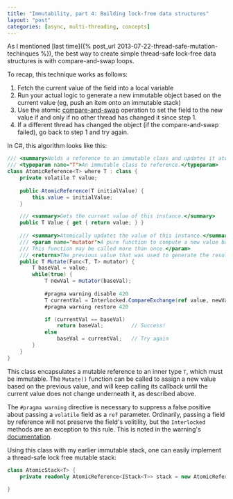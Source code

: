 ```yaml
---
title: "Immutability, part 4: Building lock-free data structures"
layout: "post"
categories: [async, multi-threading, concepts]
---
```


As I mentioned [last time]({% post_url 2013-07-22-thread-safe-mutation-techinques %}), the best way to create simple thread-safe lock-free data structures is with compare-and-swap loops.

To recap, this technique works as follows:

 1. Fetch the current value of the field into a local variable
 2. Run your actual logic to generate a new immutable object based on the current value (eg, push an item onto an immutable stack)
 3. Use the atomic [compare-and-swap](http://en.wikipedia.org/wiki/Compare-and-swap) operation to set the field to the new value if and only if no other thread has changed it since step 1.
 4. If a different thread has changed the object (if the compare-and-swap failed), go back to step 1 and try again.

In C#, this algorithm looks like this:

```csharp
/// <summary>Holds a reference to an immutable class and updates it atomically.</summary>
/// <typeparam name="T">An immutable class to reference.</typeparam>
class AtomicReference<T> where T : class {
	private volatile T value;
	
	public AtomicReference(T initialValue) {
		this.value = initialValue;
	}

	/// <summary>Gets the current value of this instance.</summary>
	public T Value { get { return value; } }
	
	/// <summary>Atomically updates the value of this instance.</summary>
	/// <param name="mutator">A pure function to compute a new value based on the current value of the instance.
	/// This function may be called more than once.</param>
	/// <returns>The previous value that was used to generate the resulting new value.</returns>
	public T Mutate(Func<T, T> mutator) {
		T baseVal = value;
		while(true) {
			T newVal = mutator(baseVal);
        	
			#pragma warning disable 420	
			T currentVal = Interlocked.CompareExchange(ref value, newVal, baseVal);
	        #pragma warning restore 420

			if (currentVal == baseVal)
				return baseVal;			// Success!
			else
				baseVal = currentVal;	// Try again
		}
	}
}
```

This class encapsulates a mutable reference to an inner type `T`, which must be immutable.  The `Mutate()` function can be called to assign a new value based on the previous value, and will keep calling its callback until the current value does not change underneath it, as described above.

The `#pragma warning` directive is necessary to suppress a false positive about passing a `volatile` field as a `ref` parameter.  Ordinarily, passing a field by reference will not preserve the field's volitility, but the `Interlocked` methods are an exception to this rule.  This is noted in the warning's [documentation](http://msdn.microsoft.com/en-us/library/4bw5ewxy).

Using this class with my earlier immutable stack, one can easily implement a thread-safe lock free mutable stack:

```csharp
class AtomicStack<T> {
	private readonly AtomicReference<IStack<T>> stack = new AtomicReference<IStack<T>>(PersistentStack<T>.Empty);
	
}
```
